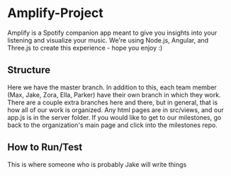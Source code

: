 # Amplify-Project
Amplify is a Spotify companion app meant to give you insights into your listening and visualize your music. 
We're using Node.js, Angular, and Three.js to create this experience - hope you enjoy :)

## Structure
Here we have the master branch. In addition to this, each team member (Max, Jake, Zora, Ella, Parker) have their own branch in which they work. There are a couple extra branches here and there, but in general, that is how all of our work is organized. Any html pages are in src/views, and our app.js is in the server folder. If you would like to get to our milestones, go back to the organization's main page and click into the milestones repo.

## How to Run/Test
This is where someone who is probably Jake will write things

